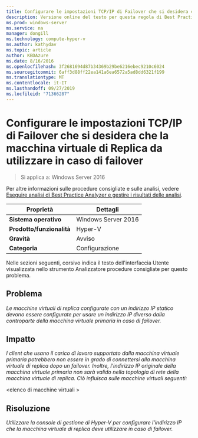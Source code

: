 ```yaml
---
title: Configurare le impostazioni TCP/IP di Failover che si desidera che la macchina virtuale di Replica da utilizzare in caso di failover
description: Versione online del testo per questa regola di Best Practices Analyzer.
ms.prod: windows-server
ms.service: na
manager: dongill
ms.technology: compute-hyper-v
ms.author: kathydav
ms.topic: article
author: KBDAzure
ms.date: 8/16/2016
ms.openlocfilehash: 3f2681694d87b34369b29be6216ebec9210c6024
ms.sourcegitcommit: 6aff3d88ff22ea141a6ea6572a5ad8dd6321f199
ms.translationtype: MT
ms.contentlocale: it-IT
ms.lasthandoff: 09/27/2019
ms.locfileid: "71366287"
---
```

# <a name="configure-the-failover-tcpip-settings-that-you-want-the-replica-virtual-machine-to-use-in-the-event-of-a-failover"></a>Configurare le impostazioni TCP/IP di Failover che si desidera che la macchina virtuale di Replica da utilizzare in caso di failover

>Si applica a: Windows Server 2016
 
Per altre informazioni sulle procedure consigliate e sulle analisi, vedere [Eseguire analisi di Best Practice Analyzer e gestire i risultati delle analisi](https://go.microsoft.com/fwlink/p/?LinkID=223177).  
  
|Proprietà|Dettagli|  
|-|-|  
|**Sistema operativo**|Windows Server 2016|  
|**Prodotto/funzionalità**|Hyper-V|  
|**Gravità**|Avviso|  
|**Categoria**|Configurazione|  
  
Nelle sezioni seguenti, corsivo indica il testo dell'interfaccia Utente visualizzata nello strumento Analizzatore procedure consigliate per questo problema.
  
## <a name="issue"></a>Problema  
*Le macchine virtuali di replica configurate con un indirizzo IP statico devono essere configurate per usare un indirizzo IP diverso dalla controparte della macchina virtuale primaria in caso di failover.*  
  
## <a name="impact"></a>Impatto  
*I client che usano il carico di lavoro supportato dalla macchina virtuale primaria potrebbero non essere in grado di connettersi alla macchina virtuale di replica dopo un failover. Inoltre, l'indirizzo IP originale della macchina virtuale primaria non sarà valido nella topologia di rete della macchina virtuale di replica. Ciò influisca sulle macchine virtuali seguenti:*  
  
\<elenco di macchine virtuali >  
  
## <a name="resolution"></a>Risoluzione  
*Utilizzare la console di gestione di Hyper-V per configurare l'indirizzo IP che la macchina virtuale di replica deve utilizzare in caso di failover.*  
  


